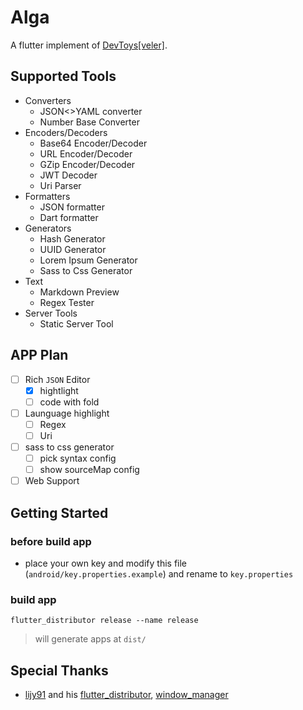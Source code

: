 # Alga

A flutter implement of [DevToys[veler]](https://github.com/veler/DevToys).


## Supported Tools

  * Converters
    * JSON<>YAML converter
    * Number Base Converter
  * Encoders/Decoders
    * Base64 Encoder/Decoder
    * URL Encoder/Decoder
    * GZip Encoder/Decoder
    * JWT Decoder
    * Uri Parser
  * Formatters
    * JSON formatter
    * Dart formatter
  * Generators
    * Hash Generator
    * UUID Generator
    * Lorem Ipsum Generator
    * Sass to Css Generator
  * Text
    * Markdown Preview
    * Regex Tester
  * Server Tools
    * Static Server Tool

## APP Plan

* [ ] Rich `JSON` Editor
  * [x] hightlight
  * [ ] code with fold
* [ ] Launguage highlight
  * [ ] Regex
  * [ ] Uri
* [ ] sass to css generator
  * [ ] pick syntax config
  * [ ] show sourceMap config
* [ ] Web Support

## Getting Started

### before build app

* place your own key and modify this file (`android/key.properties.example`) and rename to `key.properties`

### build app

```shell
flutter_distributor release --name release
```

> will generate apps at `dist/`

## Special Thanks

* [lijy91](https://github.com/lijy91) and his [flutter_distributor](https://github.com/leanflutter/flutter_distributor), [window_manager](https://github.com/leanflutter/window_manager)
